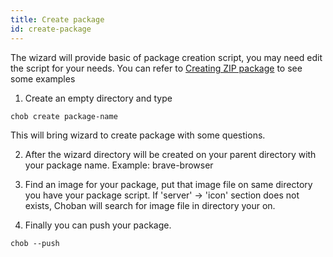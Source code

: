 ```yaml
---
title: Create package
id: create-package
---
```


The wizard will provide basic of package creation script,  you may need edit the script for your needs.
You can refer to [Creating ZIP package](creating-zip-file) to see some examples

1. Create an empty directory and type

```
chob create package-name
```
This will bring wizard to create package with some questions.

2. After the wizard directory will be created on your parent directory with your package name. Example: brave-browser

3. Find an image for your package, put that image file on same directory you have your package script. If 'server' -> 'icon' section does not exists, Choban will search for image file in directory your on.

4. Finally you can push your package.
```
chob --push
```

